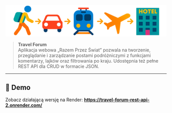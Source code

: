 ![logo](/screenshots/logo1.png)

> **Travel Forum**  
> Aplikacja webowa „Razem Przez Świat” pozwala na tworzenie, przeglądanie i zarządzanie postami podróżniczymi z funkcjami komentarzy, lajków oraz filtrowania po kraju. Udostępnia też pełne REST API dla CRUD w formacie JSON.

---

## 🚀 Demo

Zobacz działającą wersję na Render:
**https://travel-forum-rest-api-2.onrender.com/**